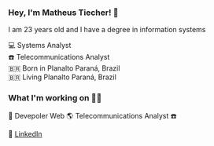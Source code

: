 ### Hey, I'm Matheus Tiecher! 👋

I am 23 years old and I have a degree in information systems

💻 Systems Analyst <br>
:phone: Telecommunications Analyst <br>
🇧🇷 Born in Planalto Paraná, Brazil <br>
🇧🇷 Living Planalto Paraná, Brazil

### What I'm working on 👨‍💻

🚀 Devepoler Web
🌎 Telecommunications Analyst :phone: <br>

💼 [LinkedIn](https://www.linkedin.com/in/matheustiecher/) <br>
